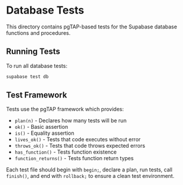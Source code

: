 # Database Tests

This directory contains pgTAP-based tests for the Supabase database functions and procedures.

## Running Tests

To run all database tests:

```bash
supabase test db
```

## Test Framework

Tests use the pgTAP framework which provides:
- `plan(n)` - Declares how many tests will be run
- `ok()` - Basic assertion
- `is()` - Equality assertion  
- `lives_ok()` - Tests that code executes without error
- `throws_ok()` - Tests that code throws expected errors
- `has_function()` - Tests function existence
- `function_returns()` - Tests function return types

Each test file should begin with `begin;`, declare a plan, run tests, call `finish()`, and end with `rollback;` to ensure a clean test environment. 
